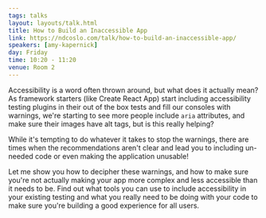 ```yaml
---
tags: talks
layout: layouts/talk.html
title: How to Build an Inaccessible App
link: https://ndcoslo.com/talk/how-to-build-an-inaccessible-app/
speakers: [amy-kapernick]
day: Friday
time: 10:20 - 11:20
venue: Room 2
---
```

Accessibility is a word often thrown around, but what does it actually mean? As framework starters (like Create React App) start including accessibility testing plugins in their out of the box tests and fill our consoles with warnings, we're starting to see more people include `aria` attributes, and make sure their images have alt tags, but is this really helping?

While it's tempting to do whatever it takes to stop the warnings, there are times when the recommendations aren't clear and lead you to including un-needed code or even making the application unusable!

Let me show you how to decipher these warnings, and how to make sure you're not actually making your app more complex and less accessible than it needs to be. Find out what tools you can use to include accessibility in your existing testing and what you really need to be doing with your code to make sure you're building a good experience for all users.